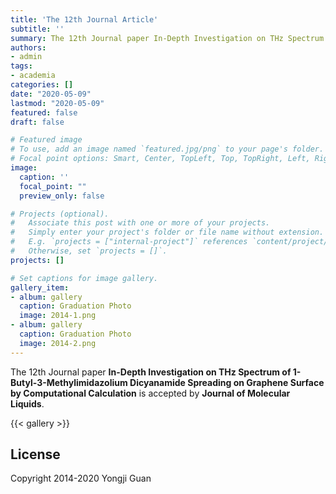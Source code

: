 ```yaml
---
title: 'The 12th Journal Article'
subtitle: ''
summary: The 12th Journal paper In-Depth Investigation on THz Spectrum of 1-Butyl-3-Methylimidazolium Dicyanamide Spreading on Graphene Surface by Computational Calculation is accepted by Journal of Molecular Liquids.
authors:
- admin
tags:
- academia
categories: []
date: "2020-05-09"
lastmod: "2020-05-09"
featured: false
draft: false

# Featured image
# To use, add an image named `featured.jpg/png` to your page's folder.
# Focal point options: Smart, Center, TopLeft, Top, TopRight, Left, Right, BottomLeft, Bottom, BottomRight
image:
  caption: ''
  focal_point: ""
  preview_only: false

# Projects (optional).
#   Associate this post with one or more of your projects.
#   Simply enter your project's folder or file name without extension.
#   E.g. `projects = ["internal-project"]` references `content/project/deep-learning/index.md`.
#   Otherwise, set `projects = []`.
projects: []

# Set captions for image gallery.
gallery_item:
- album: gallery
  caption: Graduation Photo
  image: 2014-1.png
- album: gallery
  caption: Graduation Photo
  image: 2014-2.png
---
```


The 12th Journal paper **In-Depth Investigation on THz Spectrum of 1-Butyl-3-Methylimidazolium Dicyanamide Spreading on Graphene Surface by Computational Calculation** is accepted by **Journal of Molecular Liquids**.

{{< gallery >}}

## License

Copyright 2014-2020 Yongji Guan

